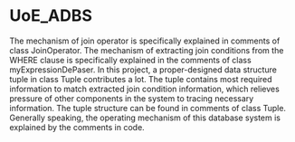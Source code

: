 # UoE_ADBS
The mechanism of join operator is specifically explained in comments of class JoinOperator. The mechanism of extracting join conditions from the WHERE clause is specifically explained in the comments of class myExpressionDePaser. In this project, a proper-designed data structure tuple in class Tuple contributes a lot. The tuple contains most required information to match extracted join condition information, which relieves pressure of other components in the system to tracing necessary information. The tuple structure can be found in comments of class Tuple. Generally speaking, the operating mechanism of this database system is explained by the comments in code.  
